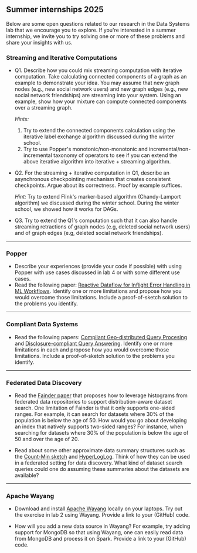 ## Summer internships 2025

Below are some open questions related to our research in the Data Systems lab
that we encourage you to explore. If you're interested in a summer internship,
we invite you to try solving one or more of these problems and share your
insights with us.


### Streaming and Iterative Computations
- Q1. Describe how you could mix streaming computation with iterative computation.
  Take calculating connected components of a graph as an example to demonstrate
  your idea. You may assume that new graph nodes (e.g., new social network users)
  and new graph edges (e.g., new social network friendships) are streaming into your
  system. Using an example, show how your mixture can compute connected
  components over a streaming graph.
  
  *Hints:* 
  1. Try to extend the connected components calculation using the iterative label
  exchange algorithm discussed during the winter school.
  2. Try to use Popper's monotonic/non-monotonic and incremental/non-incremental
  taxonomy of operators to see if you can extend the above iterative algorithm
  into iterative + streaming algorithm.

- Q2. For the streaming + iterative computation in Q1, describe an asynchronous
  checkpointing mechanism that creates consistent checkpoints. Argue about its
  correctness. Proof by example suffices.
  
  *Hint:* Try to extend Flink's marker-based algorithm (Chandy-Lamport algorithm) we
  discussed during the winter school. During the winter school, we showed how it
  works for DAGs.

- Q3. Try to extend the Q1's computation such that it can also handle streaming
retractions of graph nodes (e.g, deleted social network users) and of graph
edges (e.g, deleted social network friendships).

---

### Popper
- Describe your experiences (provide your code if possible) with using Popper
with use cases discussed in lab 4 or with some different use cases.
- Read the following paper: [Reactive Dataflow for Inflight Error Handling in ML
Workflows](http://abhilash-jindal.com/assets/pdfs/deem24.pdf). Identify one or
more limitations and propose how you would overcome those limitations. Include a
proof-of-sketch solution to the problems you identify.


---

### Compliant Data Systems
- Read the following papers: [Compliant Geo-distributed Query Procesing](https://web.iitd.ac.in/~kbeedkar/publication/cqp-sigmod-21/) and [Disclosure-compliant Query Answering](https://web.iitd.ac.in/~kbeedkar/publication/dcqa-sigmod-25/). Identify one or more limitations in each and propose how you would overcome those limitations. Include a proof-of-sketch solution to the problems you identify.

---

### Federated Data Discovery
 - Read the [Fainder paper](https://web.iitd.ac.in/~kbeedkar/publication/fainder-vldb-24/) that proposes how to leverage histograms from federated data repositories to support distribution-aware dataset search. One limitation of Fainder is that it only supports one-sided ranges. For example, it can search for datasets where 30% of the population is below the age of 50. How would you go about developing an index that natively supports two-sided ranges? For instance, when searching for datasets where 30% of the population is below the age of 50 and over the age of 20.
    
 - Read about some other approximate data summary structures such as the [Count-Min sketch](https://en.wikipedia.org/wiki/Count%E2%80%93min_sketch) and [HyperLogLog](https://en.wikipedia.org/wiki/HyperLogLog). Think of how they can be used in a federated setting for data discovery. What kind of dataset search queries could one do assuming these summaries about the datasets are available?

---

### Apache Wayang
- Download and install [Apache Wayang](https://wayang.apache.org/) locally on your laptops. Try out the exercise in lab 2 using Wayang. Provide a link to your (GitHub) code.

- How will you add a new data source in Wayang? For example, try adding support for MongoDB so that using Wayang, one can easily read data from MongoDB and process it on Spark. Provide a link to your (GitHub) code. 

